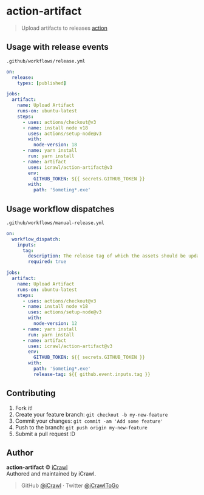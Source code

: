 # action-artifact

> Upload artifacts to releases [action](https://github.com/features/actions)

## Usage with release events

`.github/workflows/release.yml`

```yml
on:
  release:
    types: [published]

jobs:
  artifact:
    name: Upload Artifact
    runs-on: ubuntu-latest
    steps:
      - uses: actions/checkout@v3
      - name: install node v18
        uses: actions/setup-node@v3
        with:
          node-version: 18
      - name: yarn install
        run: yarn install
      - name: artifact
        uses: icrawl/action-artifact@v3
        env:
          GITHUB_TOKEN: ${{ secrets.GITHUB_TOKEN }}
        with:
          path: 'Someting*.exe'
```

## Usage workflow dispatches

`.github/workflows/manual-release.yml`

```yml
on:
  workflow_dispatch:
    inputs:
      tag:
        description: The release tag of which the assets should be updated
        required: true

jobs:
  artifact:
    name: Upload Artifact
    runs-on: ubuntu-latest
    steps:
      - uses: actions/checkout@v3
      - name: install node v18
        uses: actions/setup-node@v3
        with:
          node-version: 12
      - name: yarn install
        run: yarn install
      - name: artifact
        uses: icrawl/action-artifact@v3
        env:
          GITHUB_TOKEN: ${{ secrets.GITHUB_TOKEN }}
        with:
          path: 'Someting*.exe'
          release-tag: ${{ github.event.inputs.tag }}
```

## Contributing

1. Fork it!
2. Create your feature branch: `git checkout -b my-new-feature`
3. Commit your changes: `git commit -am 'Add some feature'`
4. Push to the branch: `git push origin my-new-feature`
5. Submit a pull request :D

## Author

**action-artifact** © [iCrawl](https://github.com/iCrawl)  
Authored and maintained by iCrawl.

> GitHub [@iCrawl](https://github.com/iCrawl) · Twitter [@iCrawlToGo](https://twitter.com/iCrawlToGo)
